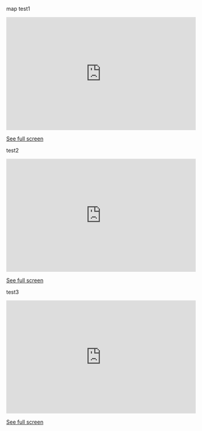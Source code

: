 
map test1
<iframe width="100%" height="300px" frameborder="0" allowfullscreen src="https://umap.openstreetmap.co/en/map/untitled-map_2508?scaleControl=false&miniMap=false&scrollWheelZoom=false&zoomControl=true&allowEdit=false&moreControl=true&searchControl=null&tilelayersControl=null&embedControl=null&datalayersControl=true&onLoadPanel=undefined&captionBar=false"></iframe><p><a href="https://umap.openstreetmap.co/en/map/untitled-map_2508">See full screen</a></p>


test2
<iframe width="100%" height="300px" frameborder="0" allowfullscreen src="https://umap.openstreetmap.co/en/map/untitled-map_2508?scaleControl=false&miniMap=false&scrollWheelZoom=false&zoomControl=true&allowEdit=false&moreControl=true&searchControl=null&tilelayersControl=null&embedControl=null&datalayersControl=true&onLoadPanel=undefined&captionBar=false"></iframe><p><a href="https://umap.openstreetmap.co/en/map/untitled-map_2508">See full screen</a></p>

test3
<iframe width="100%" height="300px" frameborder="0" allowfullscreen src="https://umap.openstreetmap.co/en/map/untitled-map_2508?scaleControl=true&miniMap=true&scrollWheelZoom=true&zoomControl=true&allowEdit=false&moreControl=true&searchControl=null&tilelayersControl=null&embedControl=null&datalayersControl=true&onLoadPanel=undefined&captionBar=true&datalayers=5282%2C5281#15/52.5132/13.4529"></iframe><p><a href="https://umap.openstreetmap.co/en/map/untitled-map_2508">See full screen</a></p>
